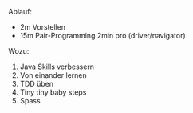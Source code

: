 Ablauf:

* 2m Vorstellen
* 15m Pair-Programming 2min pro (driver/navigator)

Wozu:
1. Java Skills verbessern
2. Von einander lernen
3. TDD üben
4. Tiny tiny baby steps
5. Spass

